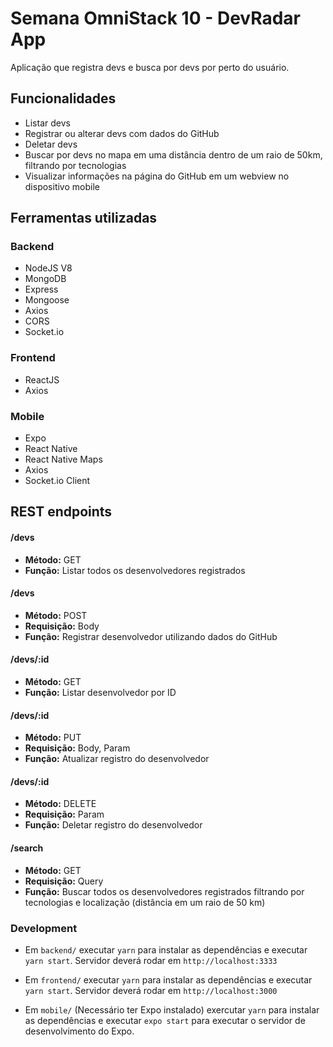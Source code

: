 # Semana OmniStack 10 - DevRadar App
Aplicação que registra devs e busca por devs por perto do usuário.

## Funcionalidades
- Listar devs
- Registrar ou alterar devs com dados do GitHub
- Deletar devs
- Buscar por devs no mapa em uma distância dentro de um raio de 50km, filtrando por tecnologias
- Visualizar informações na página do GitHub em um webview no dispositivo mobile

## Ferramentas utilizadas
### Backend
- NodeJS V8
- MongoDB
- Express
- Mongoose
- Axios
- CORS
- Socket.io

### Frontend
- ReactJS
- Axios

### Mobile
- Expo
- React Native
- React Native Maps
- Axios
- Socket.io Client

## REST endpoints
#### /devs
  - **Método:** GET
  - **Função:** Listar todos os desenvolvedores registrados

#### /devs
  - **Método:** POST
  - **Requisição:** Body
  - **Função:** Registrar desenvolvedor utilizando dados do GitHub

#### /devs/:id
  - **Método:** GET  
  - **Função:** Listar desenvolvedor por ID

#### /devs/:id
  - **Método:** PUT
  - **Requisição:** Body, Param
  - **Função:** Atualizar registro do desenvolvedor

#### /devs/:id
  - **Método:** DELETE
  - **Requisição:** Param
  - **Função:** Deletar registro do desenvolvedor

#### /search
  - **Método:** GET
  - **Requisição:** Query
  - **Função:** Buscar todos os desenvolvedores registrados filtrando por tecnologias e localização (distância em um raio de 50 km)

### Development
- Em `backend/` executar `yarn` para instalar as dependências e executar `yarn start`. Servidor deverá rodar em `http://localhost:3333`

- Em `frontend/` executar `yarn` para instalar as dependências e executar `yarn start`. Servidor deverá rodar em `http://localhost:3000`

- Em `mobile/` (Necessário ter Expo instalado) exercutar `yarn` para instalar as dependências e executar `expo start` para executar o servidor de desenvolvimento do Expo.